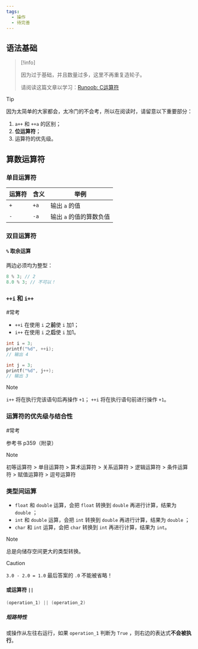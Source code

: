 ```yaml
---
tags:
  - 操作
  - 待完善
---
```

## 语法基础

> [!info] 
> 
> 因为过于基础，并且数量过多，这里不再重复造轮子。
> 
> 请阅读这篇文章以学习：[Runoob: C运算符](https://www.runoob.com/cprogramming/c-operators.html)

> [!tip] 
> 因为太简单的大家都会，太冷门的不会考，所以在阅读时，请留意以下重要部分：
> 1. `a++` 和 `++a` 的区别；
> 2. **位运算符**；
> 3. 运算符的优先级。

## 算数运算符

### 单目运算符

| 运算符 | 含义   | 举例             |
| --- | ---- | -------------- |
| `+` | `+a` | 输出 `a` 的值      |
| `-` | `-a` | 输出 `a` 的值的算数负值 |
### 双目运算符

#### `%` 取余运算

两边必须均为整型：

```c
8 % 3; // 2
8.0 % 3; // 不可以！
```

### `++i` 和 `i++`

#常考

- `++i` 在使用 `i` 之**前**使 `i` 加1；
- `i++` 在使用 `i` 之**后**使 `i` 加1。


```c
int i = 3;
printf("%d", ++i);
// 输出 4

int j = 3;
printf("%d", j++);
// 输出 3
```

> [!note] 
> `i++` 将在执行完该语句后再操作 `+1`；
> `++i` 将在执行语句前进行操作 `+1`。

### 运算符的优先级与结合性

#常考 

参考书 p359（附录）

> [!note] 
> 初等运算符 > 单目运算符 > 算术运算符 > 关系运算符 > 逻辑运算符 > 条件运算符 > 赋值运算符 > 逗号运算符

### 类型间运算

- `float` 和 `double` 运算，会把 `float` 转换到 `double` 再进行计算，结果为 `double` ；
- `int` 和 `double` 运算，会把 `int` 转换到 `double` 再进行计算，结果为 `double` ；
- `char` 和 `int` 运算，会把 `char` 转换到 `int` 再进行计算，结果为 `int`。 

> [!note] 
> 总是向储存空间更大的类型转换。


>[!caution] 
>`3.0 - 2.0 = 1.0` 最后答案的 `.0` 不能被省略！

#### 或运算符 `||`

```c
(operation_1) || (operation_2)
```

##### 短路特性

或操作从左往右运行，如果 `operation_1` 判断为 `True` ，则右边的表达式**不会被执行**。